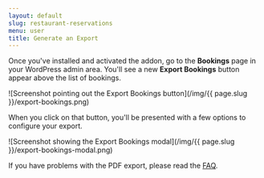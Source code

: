 ```yaml
---
layout: default
slug: restaurant-reservations
menu: user
title: Generate an Export
---
```

Once you've installed and activated the addon, go to the **Bookings** page in your WordPress admin area. You'll see a new **Export Bookings** button appear above the list of bookings.

![Screenshot pointing out the Export Bookings button](/img/{{ page.slug }}/export-bookings.png)

When you click on that button, you'll be presented with a few options to configure your export.

![Screenshot showing the Export Bookings modal](/img/{{ page.slug }}/export-bookings-modal.png)

If you have problems with the PDF export, please read the [FAQ](faq#corrupt-pdf-exports).
